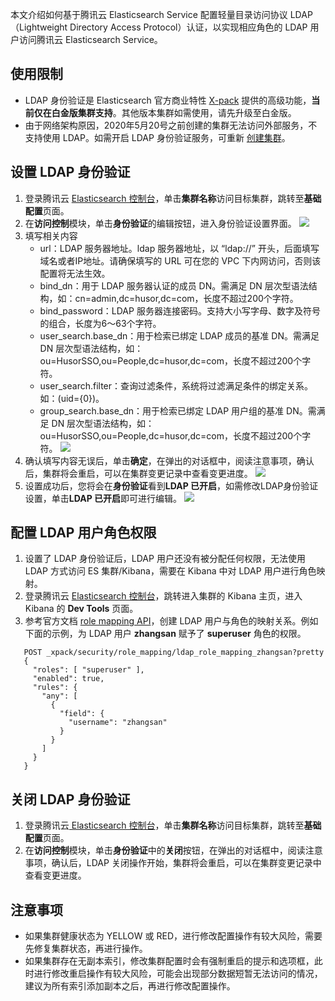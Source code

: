 本文介绍如何基于腾讯云 Elasticsearch Service 配置轻量目录访问协议 LDAP（Lightweight Directory Access Protocol）认证，以实现相应角色的 LDAP 用户访问腾讯云 Elasticsearch Service。

## 使用限制
- LDAP 身份验证是 Elasticsearch 官方商业特性 [X-pack](https://cloud.tencent.com/document/product/845/34926) 提供的高级功能，**当前仅在白金版集群支持**。其他版本集群如需使用，请先升级至白金版。
- 由于网络架构原因，2020年5月20号之前创建的集群无法访问外部服务，不支持使用 LDAP。如需开启 LDAP 身份验证服务，可重新 [创建集群](https://cloud.tencent.com/document/product/845/19536)。

## 设置 LDAP 身份验证
1. 登录腾讯云 [Elasticsearch 控制台](https://console.cloud.tencent.com/es)，单击**集群名称**访问目标集群，跳转至**基础配置**页面。
2. 在**访问控制**模块，单击**身份验证**的编辑按钮，进入身份验证设置界面。
![](https://qcloudimg.tencent-cloud.cn/raw/960a0702b273633745d2dc015db43f48.png)
3. 填写相关内容
	- url：LDAP 服务器地址。ldap 服务器地址，以 “ldap://” 开头，后面填写域名或者IP地址。请确保填写的 URL 可在您的 VPC 下内网访问，否则该配置将无法生效。
	- bind_dn：用于 LDAP 服务器认证的成员 DN。需满足 DN 层次型语法结构，如：cn=admin,dc=husor,dc=com，长度不超过200个字符。
	- bind_password：LDAP 服务器连接密码。支持大小写字母、数字及符号的组合，长度为6～63个字符。
	- user_search.base_dn：用于检索已绑定 LDAP 成员的基准 DN。需满足 DN 层次型语法结构，如：ou=HusorSSO,ou=People,dc=husor,dc=com，长度不超过200个字符。
	- user_search.filter：查询过滤条件，系统将过滤满足条件的绑定关系。如：(uid={0})。
	- group_search.base_dn：用于检索已绑定 LDAP 用户组的基准 DN。需满足 DN 层次型语法结构，如：ou=HusorSSO,ou=People,dc=husor,dc=com，长度不超过200个字符。
![](https://qcloudimg.tencent-cloud.cn/raw/01734bf97514f5d7467b0dcea596d019.png)
4. 确认填写内容无误后，单击**确定**，在弹出的对话框中，阅读注意事项，确认后，集群将会重启，可以在集群变更记录中查看变更进度。
![](https://qcloudimg.tencent-cloud.cn/raw/61c8ce8ec69a6e4d3bbcb86d6605a52b.png)
5. 设置成功后，您将会在**身份验证**看到**LDAP 已开启**，如需修改LDAP身份验证设置，单击**LDAP 已开启**即可进行编辑。
![](https://qcloudimg.tencent-cloud.cn/raw/c722433afff14359253aaddc2177e863.png)

## 配置 LDAP 用户角色权限
1. 设置了 LDAP 身份验证后，LDAP 用户还没有被分配任何权限，无法使用 LDAP 方式访问 ES 集群/Kibana，需要在 Kibana 中对 LDAP 用户进行角色映射。
2. 登录腾讯云 [Elasticsearch 控制台](https://console.cloud.tencent.com/es)，跳转进入集群的 Kibana 主页，进入 Kibana 的 **Dev Tools** 页面。
3. 参考官方文档 [role mapping API](https://www.elastic.co/guide/en/elasticsearch/reference/master/security-api-put-role-mapping.html)，创建 LDAP 用户与角色的映射关系。例如下面的示例，为 LDAP 用户 **zhangsan** 赋予了 **superuser** 角色的权限。
```
   POST _xpack/security/role_mapping/ldap_role_mapping_zhangsan?pretty
   {
     "roles": [ "superuser" ],
     "enabled": true,
     "rules": {
       "any": [
         {
           "field": {
             "username": "zhangsan"
           }
         }
       ]
     }
   }
```

## 关闭 LDAP 身份验证
1. 登录腾讯云[ Elasticsearch 控制台](https://console.cloud.tencent.com/es)，单击**集群名称**访问目标集群，跳转至**基础配置**页面。
2. 在**访问控制**模块，单击**身份验证**中的**关闭**按钮，在弹出的对话框中，阅读注意事项，确认后，LDAP 关闭操作开始，集群将会重启，可以在集群变更记录中查看变更进度。

## 注意事项
- 如果集群健康状态为 YELLOW 或 RED，进行修改配置操作有较大风险，需要先修复集群状态，再进行操作。
- 如果集群存在无副本索引，修改集群配置时会有强制重启的提示和选项框，此时进行修改重启操作有较大风险，可能会出现部分数据短暂无法访问的情况，建议为所有索引添加副本之后，再进行修改配置操作。


